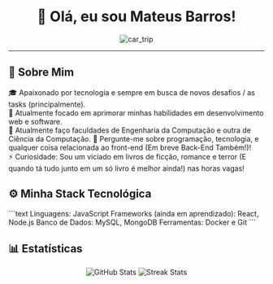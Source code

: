 <div align="center">

# 👋 Olá, eu sou Mateus Barros!

<img src="https://github.com/mateus-gomes-barros/mateus-gomes-barros/blob/main/banner.gif?raw=true" alt="car_trip">

</div>

---

## 🌟 Sobre Mim

🎓 Apaixonado por tecnologia e sempre em busca de novos desafios / as tasks (principalmente).  
🔭 Atualmente focado em aprimorar minhas habilidades em desenvolvimento web e software.  
🌱 Atualmente faço faculdades de Engenharia da Computação e outra de Ciência da Computação. 
💬 Pergunte-me sobre programação, tecnologia, e qualquer coisa relacionada ao front-end (Em breve Back-End Também!)!  
⚡ Curiosidade: Sou um viciado em livros de ficção, romance e  terror (E quando tá tudo junto em um só livro é melhor ainda!) nas horas vagas!

## ⚙️ Minha Stack Tecnológica

\`\`\`text
Linguagens: JavaScript
Frameworks (ainda em aprendizado): React, Node.js
Banco de Dados: MySQL, MongoDB
Ferramentas: Docker e Git
\`\`\`

## 📊 Estatísticas

<div align="center">

<img src="https://github-readme-stats.vercel.app/api?username=mateus-gomes-barros&show_icons=true&theme=midnight-purple&hide_border=true&count_private=true" alt="GitHub Stats">

<img src="https://github-readme-streak-stats.herokuapp.com?user=mateus-gomes-barros&theme=dark&hide_border=true&date_format=j%20M%5B%20Y%5D&fire=DD2727" alt="Streak Stats">

</div>

